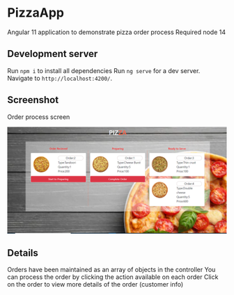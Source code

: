 # PizzaApp

Angular 11 application to demonstrate pizza order process
Required node 14

## Development server
Run `npm i` to install all dependencies
Run `ng serve` for a dev server. Navigate to `http://localhost:4200/`.

## Screenshot
Order process screen

![Alt text](/orderScreen.PNG?raw=true "screen")

## Details

Orders have been maintained as an array of objects in the controller
You can process the order by clicking the action available on each order
Click on the order to view more details of the order (customer info)